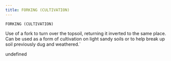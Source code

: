 ```yaml
---
title: FORKING (CULTIVATION)
---
```

`FORKING (CULTIVATION)`

Use of a fork to turn over the topsoil, returning it inverted to the same place.  Can be used as a form of cultivation on light sandy soils or to help break up soil previously dug and weathered.`

undefined